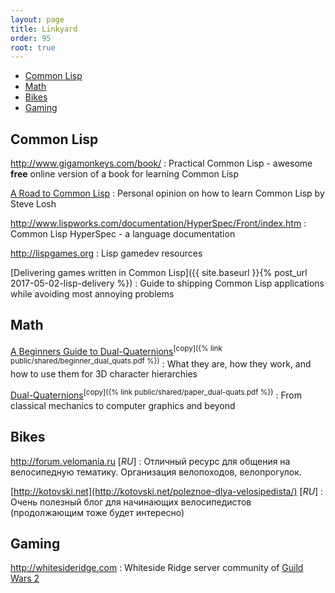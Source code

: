 ```yaml
---
layout: page
title: Linkyard
order: 95
root: true
---
```


* [Common Lisp](#common-lisp)
* [Math](#math)
* [Bikes](#bikes)
* [Gaming](#gaming)

## Common Lisp
<http://www.gigamonkeys.com/book/>
: Practical Common Lisp - awesome **free** online version of a book for learning Common Lisp

[A Road to Common Lisp](http://stevelosh.com/blog/2018/08/a-road-to-common-lisp/)
: Personal opinion on how to learn Common Lisp by Steve Losh

<http://www.lispworks.com/documentation/HyperSpec/Front/index.htm>
: Common Lisp HyperSpec - a language documentation

<http://lispgames.org>
: Lisp gamedev resources

[Delivering games written in Common Lisp]({{ site.baseurl }}{% post_url 2017-05-02-lisp-delivery %})
: Guide to shipping Common Lisp applications while avoiding most annoying problems

## Math
[A Beginners Guide to Dual-Quaternions](http://wscg.zcu.cz/wscg2012/short/A29-full.pdf)<sup>[copy]({% link public/shared/beginner_dual_quats.pdf %})</sup>
: What they are, how they work, and how to use them for 3D character hierarchies


[Dual-Quaternions](http://www.xbdev.net/misc_demos/demos/dual_quaternions_beyond/paper.pdf)<sup>[copy]({% link public/shared/paper_dual-quats.pdf %})</sup>
: From classical mechanics to computer graphics and beyond


## Bikes
<http://forum.velomania.ru> [*RU*]
: Отличный ресурс для общения на велосипедную тематику. Организация велопоходов, велопрогулок.

[http://kotovski.net](http://kotovski.net/poleznoe-dlya-velosipedista/) [*RU*]
: Очень полезный блог для начинающих велосипедистов (продолжающим тоже будет интересно)


## Gaming
<http://whitesideridge.com>
:  Whiteside Ridge server community of [Guild Wars 2](https://www.guildwars2.com)
